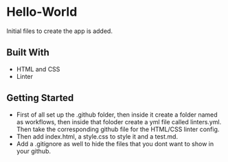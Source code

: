 # Hello-World

Initial files to create the app is added.

## Built With

- HTML and CSS
- Linter

## Getting Started

- First of all set up the .github folder, then inside it create a folder named as workflows, then inside that foloder create a yml file called linters.yml. Then take the corresponding github file for the HTML/CSS linter config.
- Then add index.html, a style.css to style it and a test.md.
- Add a .gitignore as well to hide the files that you dont want to show in your github.
